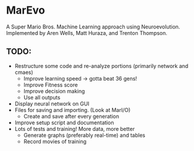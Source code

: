 # MarEvo
A Super Mario Bros. Machine Learning approach using Neuroevolution. Implemented by Aren Wells, Matt Huraza, and Trenton Thompson.

## TODO:
- Restructure some code and re-analyze portions (primarily network and cmaes)
  - Improve learning speed -> gotta beat 36 gens!
  - Improve Fitness score
  - Improve decision making
  - Use all outputs
- Display neural network on GUI
- Files for saving and importing. (Look at MarI/O)
  - Create and save after every generation
- Improve setup script and documentation
- Lots of tests and training! More data, more better
  - Generate graphs (preferably real-time) and tables
  - Record movies of training

